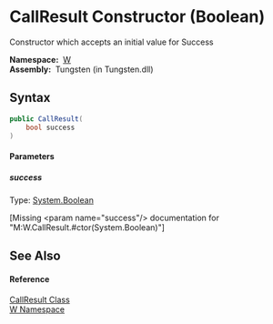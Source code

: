 CallResult Constructor (Boolean)
================================
  Constructor which accepts an initial value for Success

  **Namespace:**  [W][1]  
  **Assembly:**  Tungsten (in Tungsten.dll)

Syntax
------

```csharp
public CallResult(
	bool success
)
```

#### Parameters

##### *success*
Type: [System.Boolean][2]  

[Missing &lt;param name="success"/> documentation for "M:W.CallResult.#ctor(System.Boolean)"]



See Also
--------

#### Reference
[CallResult Class][3]  
[W Namespace][1]  

[1]: ../README.md
[2]: http://msdn.microsoft.com/en-us/library/a28wyd50
[3]: README.md
[4]: ../../_icons/Help.png